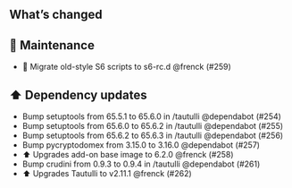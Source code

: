 ## What’s changed

## 🧰 Maintenance

- 🔨 Migrate old-style S6 scripts to s6-rc.d @frenck (#259)

## ⬆️ Dependency updates

- Bump setuptools from 65.5.1 to 65.6.0 in /tautulli @dependabot (#254)
- Bump setuptools from 65.6.0 to 65.6.2 in /tautulli @dependabot (#255)
- Bump setuptools from 65.6.2 to 65.6.3 in /tautulli @dependabot (#256)
- Bump pycryptodomex from 3.15.0 to 3.16.0 @dependabot (#257)
- ⬆️ Upgrades add-on base image to 6.2.0 @frenck (#258)
- Bump crudini from 0.9.3 to 0.9.4 in /tautulli @dependabot (#261)
- ⬆️ Upgrades Tautulli to v2.11.1 @frenck (#262)
